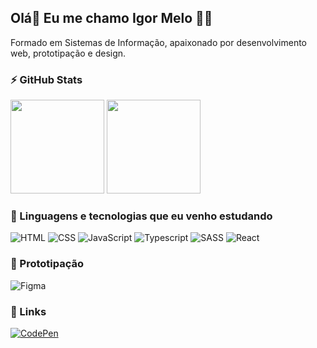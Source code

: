 ## Olá👋 Eu me chamo Igor Melo 👨‍💻

Formado em Sistemas de Informação, apaixonado por desenvolvimento web, prototipação e design.

<!-- <a href="https://github.com/Igor-dev-18/Igor-dev-18">
    <p align="left"><img src="https://komarev.com/ghpvc/?username=igor-dev-18&style=flat-square&color=blueviolet" alt="Profile view counter"/></p>
</a> -->

### ⚡ GitHub Stats
<div style="display:inline-block">
<img  height="150em" alt="" src="https://github-readme-stats.vercel.app/api?username=igor-dev-18&show_icons=true&theme=monokai">
<img height="150em" alt="" src="https://github-readme-stats.vercel.app/api/top-langs/?username=igor-dev-18&layout=compact&theme=monokai">

</div>


### 🚀 Linguagens e tecnologias que eu venho estudando

<div>

<img alt="HTML" src="https://img.shields.io/badge/HTML5-E34F26?style=for-the-badge&logo=html5&logoColor=white">

<img alt="CSS" src="https://img.shields.io/badge/CSS3-1572B6?style=for-the-badge&logo=css3&logoColor=white">

<img alt="JavaScript" src="https://img.shields.io/badge/JavaScript-F7DF1E?style=for-the-badge&logo=javascript&logoColor=black">

<img alt="Typescript" src="https://img.shields.io/badge/TypeScript-007ACC?style=for-the-badge&logo=typescript&logoColor=white">

<img alt="SASS" src="https://img.shields.io/badge/Sass-CC6699?style=for-the-badge&logo=sass&logoColor=white">
    
<img alt="React" src="https://img.shields.io/badge/React-20232A?style=for-the-badge&logo=react&logoColor=61DAFB">




</div>

### 🎨 Prototipação

<div>

<img alt="Figma" src="https://img.shields.io/badge/Figma-F24E1E?style=for-the-badge&logo=figma&logoColor=white">

</div>

### 👦 Links

[![CodePen](https://img.shields.io/badge/Codepen-000000?style=for-the-badge&logo=codepen&logoColor=white)](https://codepen.io/igor-dev-18)
